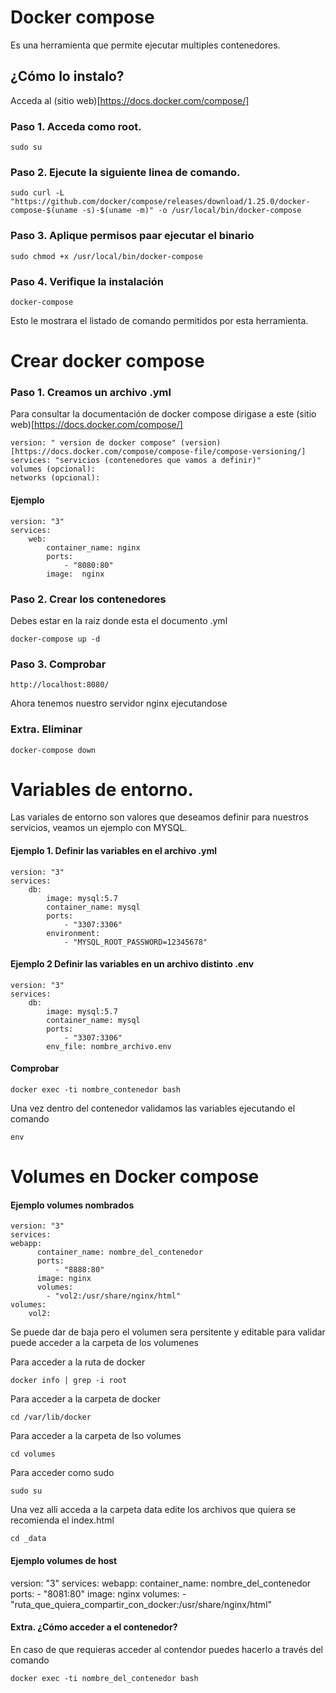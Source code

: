 # Docker compose
Es una herramienta que permite ejecutar multiples contenedores.

## ¿Cómo lo instalo?
	
Acceda al (sitio web)[https://docs.docker.com/compose/]

### Paso 1. Acceda como root.

	sudo su 

### Paso 2. Ejecute la siguiente linea de comando.

	sudo curl -L "https://github.com/docker/compose/releases/download/1.25.0/docker-compose-$(uname -s)-$(uname -m)" -o /usr/local/bin/docker-compose

### Paso 3. Aplique permisos paar ejecutar el binario

	sudo chmod +x /usr/local/bin/docker-compose

### Paso 4. Verifique la instalación

	docker-compose

Esto le mostrara el listado de comando permitidos por esta herramienta.


# Crear docker compose

### Paso 1. Creamos un archivo .yml 

Para consultar la documentación de docker compose dirigase a este (sitio web)[https://docs.docker.com/compose/]

	version: " version de docker compose" (version)[https://docs.docker.com/compose/compose-file/compose-versioning/]
	services: "servicios (contenedores que vamos a definir)"
    volumes (opcional):
    networks (opcional):

#### Ejemplo 
	
	version: "3"
	services: 
    	web:
      		container_name: nginx
      		ports: 
          		- "8080:80"
      		image:  nginx  

### Paso 2. Crear los contenedores 
Debes estar en la raiz donde esta el documento .yml

	docker-compose up -d

### Paso 3. Comprobar 
	
	http://localhost:8080/

Ahora tenemos nuestro servidor nginx ejecutandose

### Extra. Eliminar

	docker-compose down	

# Variables de entorno.
 
Las variales de entorno son valores que deseamos definir para nuestros servicios, veamos un ejemplo con MYSQL.

#### Ejemplo 1. Definir las variables en el archivo .yml

	version: "3"
	services: 
    	db:
      		image: mysql:5.7
      		container_name: mysql
      		ports:
         		- "3307:3306"
      		environment:
        		- "MYSQL_ROOT_PASSWORD=12345678"
#### Ejemplo 2 Definir las variables en un archivo distinto .env
	
	version: "3"
	services: 
    	db:
      		image: mysql:5.7
      		container_name: mysql
      		ports:
         		- "3307:3306"
      		env_file: nombre_archivo.env
        
#### Comprobar 

	docker exec -ti nombre_contenedor bash	

Una vez dentro del contenedor validamos las variables ejecutando el comando
	
	env	

	
# Volumes en Docker compose

#### Ejemplo volumes nombrados
	
	version: "3"
	services: 
    webapp:
	      container_name: nombre_del_contenedor
	      ports: 
	          - "8888:80"
	      image: nginx
	      volumes: 
	        - "vol2:/usr/share/nginx/html"
	volumes:
	    vol2:

Se puede dar de baja pero el volumen sera persitente y editable para validar puede acceder a la carpeta de los volumenes 

Para acceder a la ruta de docker

	docker info | grep -i root

Para acceder a la carpeta de docker

	cd /var/lib/docker

Para acceder a la carpeta de lso volumes

	cd volumes

Para acceder como sudo
	
	sudo su

Una vez alli acceda a la carpeta  data edite los archivos que quiera se recomienda el index.html

	cd _data


#### Ejemplo volumes de host

version: "3"
services: 
    webapp:
      container_name: nombre_del_contenedor
      ports: 
          - "8081:80"
      image: nginx
      volumes: 
        - "ruta_que_quiera_compartir_con_docker:/usr/share/nginx/html"

#### Extra. ¿Cómo acceder a el contenedor?
En caso de que requieras acceder al contendor puedes hacerlo a través del comando 
	
	docker exec -ti nombre_del_contenedor bash



